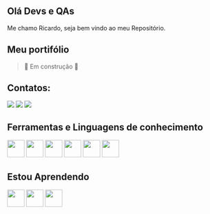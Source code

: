
## Olá Devs e QAs

Me chamo Ricardo, seja bem vindo ao meu Repositório. 

## Meu portifólio 
> :construction: Em construção :construction:
           
## Contatos:

<div>         
<a href="https://www.instagram.com/r.barbosa999?igsh=MXc3bW9saThpemNjdA==" target="_blank"><img loading="lazy" src="https://img.shields.io/badge/-Instagram-%23E4405F?style=for-the-badge&logo=instagram&logoColor=white" target="_blank"></a>
<a href = "ricardobarbosa999@gmail.com"><img loading="lazy" src="https://img.shields.io/badge/Gmail-D14836?style=for-the-badge&logo=gmail&logoColor=white" target="_blank"></a>
<a href="https://www.linkedin.com/in/ricardo-barbosa-6a115010b/" target="_blank"><img loading="lazy" src="https://img.shields.io/badge/-LinkedIn-%230077B5?style=for-the-badge&logo=linkedin&logoColor=white" target="_blank"></a>   
</div>

## Ferramentas e Linguagens de conhecimento

<img loading="lazy" src="https://cdn.jsdelivr.net/gh/devicons/devicon/icons/git/git-original.svg" width="40" height="40"/>           <img loading="lazy" img src="https://cdn.jsdelivr.net/gh/devicons/devicon@latest/icons/selenium/selenium-original.svg" width="40" height="40"/>           <img loading="lazy" img src="https://cdn.jsdelivr.net/gh/devicons/devicon@latest/icons/cypressio/cypressio-original.svg" width="40" height="40"/>           <img loading="lazy" img src="https://cdn.jsdelivr.net/gh/devicons/devicon@latest/icons/postman/postman-original.svg" width="40" height="40"/>           <img loading="lazy" img src="https://cdn.jsdelivr.net/gh/devicons/devicon@latest/icons/java/java-original.svg" width="40" height="40"/>           <img loading="lazy" img src="https://cdn.jsdelivr.net/gh/devicons/devicon@latest/icons/junit/junit-original-wordmark.svg" width="40" height="40"/>

## Estou Aprendendo 
<img loading="lazy" img src="https://cdn.jsdelivr.net/gh/devicons/devicon@latest/icons/html5/html5-original.svg" width="40" height="40"/>           <img loading="lazy" img src="https://cdn.jsdelivr.net/gh/devicons/devicon@latest/icons/css3/css3-original.svg" width="40" height="40"/>           <img loading="lazy" img src="https://cdn.jsdelivr.net/gh/devicons/devicon@latest/icons/javascript/javascript-original.svg" width="40" height="40"/>

          

          



           





          


